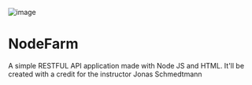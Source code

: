![image](https://github.com/tarik310/NodeFarm/assets/88586285/5b9ec708-1d57-45a1-8420-5ee441c167fd)

# NodeFarm
A simple RESTFUL API application made with Node JS and HTML. It'll be created with a credit for the instructor Jonas Schmedtmann
